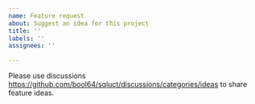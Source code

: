 ```yaml
---
name: Feature request
about: Suggest an idea for this project
title: ''
labels: ''
assignees: ''

---
```


Please use discussions https://github.com/bool64/sqluct/discussions/categories/ideas to share feature ideas.
